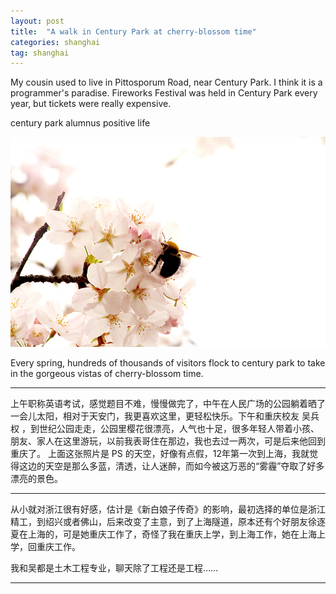 ```yaml
---
layout: post
title:  "A walk in Century Park at cherry-blossom time"
categories: shanghai
tag: shanghai
---
```


My cousin used to live in Pittosporum Road, near Century Park. I think it is a programmer's paradise. Fireworks Festival was held in Century Park every year, but tickets were really expensive.

<span class="post__tag--blue">century park</span>
<span class="post__tag">alumnus</span>
<span class="post__tag--blue">positive life</span>


![cherry](/images/shanghai/15034810.jpg)


Every spring, hundreds of thousands of visitors flock to century park to take in the gorgeous vistas of cherry-blossom time.

----

上午职称英语考试，感觉题目不难，慢慢做完了，中午在人民广场的公园躺着晒了一会儿太阳，相对于天安门，我更喜欢这里，更轻松快乐。下午和重庆校友 吴兵权 ，到世纪公园走走，公园里樱花很漂亮，人气也十足，很多年轻人带着小孩、朋友、家人在这里游玩，以前我表哥住在那边，我也去过一两次，可是后来他回到重庆了。
上面这张照片是 PS 的天空，好像有点假，12年第一次到上海，我就觉得这边的天空是那么多蓝，清透，让人迷醉，而如今被这万恶的“雾霾”夺取了好多漂亮的景色。

----

从小就对浙江很有好感，估计是《新白娘子传奇》的影响，最初选择的单位是浙江精工，到绍兴或者佛山，后来改变了主意，到了上海隧道，原本还有个好朋友徐逐夏在上海的，可是她重庆工作了，奇怪了我在重庆上学，到上海工作，她在上海上学，回重庆工作。

我和吴都是土木工程专业，聊天除了工程还是工程……

----
